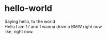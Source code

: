 # hello-world
Saying hello, to the world <br>
Hello I am 17 and I wanna drive a BMW right now <br>
like, right now.
